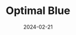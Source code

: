---  
layout: startup_page  
title: "Optimal Blue"  
id: "www2.optimalblue.com"  
permalink: "/optimalbluewww2.optimalblue.com02212024/"  
website: "https://www2.optimalblue.com/"  
funding_round: "Debt"  
funding_amount: "$500M"  
investors: "Paceline Equity Partners"  
about: "Optimal Blue is a leader in mortgage secondary marketing technology, facilitating over $1.1 trillion in mortgage locking and trading transactions annually. Its technology and data solutions are used by a significant portion of the top mortgage lenders in the U.S., providing critical support to lenders, brokers, investors, and government agencies."  
markets: "Fintech, Mortgage Technology, Financial Services"  
hq: "Plano, Texas, United States"  
founded_year: "2002"  
linkedin: "https://www.linkedin.com/company/optimal-blue"  
twitter: "https://twitter.com/OptimalBlue"  
instagram: ""  
facebook: "https://www.facebook.com/optimalbluecompany/"  
crunchbase: "https://www.crunchbase.com/organization/optimal-blue"  
pitchbook: "https://pitchbook.com/profiles/company/56154-97"  

date_display: "21-Feb-2024"  
date: "2024-02-21"

# SEO Optimization  
meta_title: "Optimal Blue - Debt Funding ($500M)"  
meta_description: "Optimal Blue, Optimal Blue is a leader in mortgage secondary marketing technology, facilitating over $1.1 trillion in mortgage locking and trading transactions annu..."  
meta_keywords: "Optimal Blue, Fintech, Mortgage Technology, Financial Services, Debt funding"  
canonical_url: "https://startup.projectstartups.com/optimalbluewww2.optimalblue.com02212024/"  
---